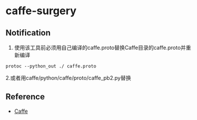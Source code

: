 # caffe-surgery

## Notification
1. 使用该工具前必须用自己编译的caffe.proto替换Caffe目录的caffe.proto并重新编译 
```
protoc --python_out ./ caffe.proto
```
2.或者用caffe/python/caffe/proto/caffe_pb2.py替换

## Reference
* [Caffe](https://github.com/xxradon/PytorchToCaffe/tree/master/Caffe)
